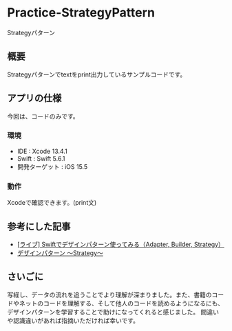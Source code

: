 # Practice-StrategyPattern
Strategyパターン

## 概要
Strategyパターンでtextをprint出力しているサンプルコードです。

## アプリの仕様
今回は、コードのみです。

### 環境
- IDE : Xcode 13.4.1
- Swift : Swift 5.6.1
- 開発ターゲット : iOS 15.5

### 動作
Xcodeで確認できます。(print文)

## 参考にした記事
- [[ライブ] Swiftでデザインパターン使ってみる（Adapter, Builder, Strategy）](https://www.youtube.com/watch?v=RU_jsa1MmSk&t=3578s)
- [デザインパターン ～Strategy～](https://qiita.com/i-tanaka730/items/4d00c884b7ce1594f42a)

## さいごに
写経し、データの流れを追うことでより理解が深まりました。また、書籍のコードやネットのコードを理解する、そして他人のコードを読めるようになるにも、デザインパターンを学習することで助けになってくれると感じました。
間違いや認識違いがあれば指摘いただければ幸いです。
